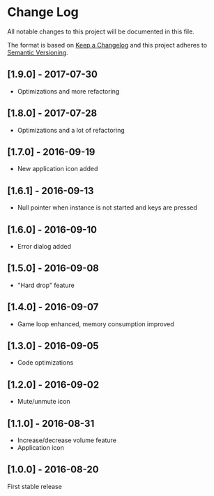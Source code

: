 # Change Log

All notable changes to this project will be documented in this file.

The format is based on [Keep a Changelog](http://keepachangelog.com/) and this project adheres to [Semantic Versioning](http://semver.org/).

## [1.9.0] - 2017-07-30

- Optimizations and more refactoring

## [1.8.0] - 2017-07-28

- Optimizations and a lot of refactoring

## [1.7.0] - 2016-09-19

- New application icon added

## [1.6.1] - 2016-09-13

- Null pointer when instance is not started and keys are pressed

## [1.6.0] - 2016-09-10

- Error dialog added

## [1.5.0] - 2016-09-08

- "Hard drop" feature

## [1.4.0] - 2016-09-07

- Game loop enhanced, memory consumption improved

## [1.3.0] - 2016-09-05

- Code optimizations

## [1.2.0] - 2016-09-02

- Mute/unmute icon

## [1.1.0] - 2016-08-31

- Increase/decrease volume feature
- Application icon

## [1.0.0] - 2016-08-20

First stable release
